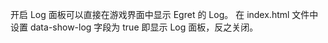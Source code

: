 <!-- 090-debug-log EDN Egret示例库项目 --> 
开启 Log 面板可以直接在游戏界面中显示 Egret 的 Log。
在 index.html 文件中设置 data-show-log 字段为 true 即显示 Log 面板，反之关闭。
